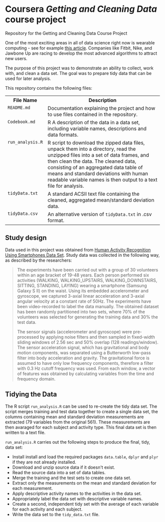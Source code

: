 # Coursera *Getting and Cleaning Data* course project

Repository for the Getting and Cleaning Data Course Project

One of the most exciting areas in all of data science right now is wearable computing - see for example [this article](http://www.insideactivitytracking.com/data-science-activity-tracking-and-the-battle-for-the-worlds-top-sports-brand/). Companies like Fitbit, Nike, and Jawbone Up are racing to develop the most advanced algorithms to attract new users.

The purpose of this project was to demonstrate an ability to collect, work with, and clean a data set. The goal was to prepare tidy data that can be used for later analysis.

This repository contains the following files:

<table>
<tr><th>File Name</th><th>Description</th></tr>
<tr><td valign=top><code>README.md</code></td><td>Documentation explaining the project and how to use files contained in the repository.</td></tr>
<tr><td valign=top><code>Codebook.md</code></td><td>R A description of the data in a data set, including variable names, descriptions and data formats.</td></tr>
<tr><td valign=top><code>run_analysis.R</code></td><td>R script to download the zipped data files, unpack them into a directory, read the unzipped files into a set of data frames, and then clean the data. The cleaned data, consisting of an aggregated data table of means and standard deviations with human readable variable names is then output to a text file for analysis.</td></tr>
<tr><td valign=top><code>tidyData.txt</code></td><td>A standard ACSII text file containing the cleaned, aggregated mean/standard deviation data.</td></tr>
<tr><td valign=top><code>tidyData.csv</code></td><td>An alternative version of <code>tidyData.txt</code> in .csv format.</td></tr>
</table>

## Study design <a name="study-design"></a>

Data used in this project was obtained from [Human Activity Recognition Using Smartphones Data Set](http://archive.ics.uci.edu/ml/datasets/Human+Activity+Recognition+Using+Smartphones#). Study data was collected in the following way, as described by the researchers:

> The experiments have been carried out with a group of 30 volunteers within an age bracket of 19-48 years. Each person performed six activities (WALKING, WALKING\_UPSTAIRS, WALKING\_DOWNSTAIRS, SITTING, STANDING, LAYING) wearing a smartphone (Samsung Galaxy S II) on the waist. Using its embedded accelerometer and gyroscope, we captured 3-axial linear acceleration and 3-axial angular velocity at a constant rate of 50Hz. The experiments have been video-recorded to label the data manually. The obtained dataset has been randomly partitioned into two sets, where 70% of the volunteers was selected for generating the training data and 30% the test data.
> 
> The sensor signals (accelerometer and gyroscope) were pre-processed by applying noise filters and then sampled in fixed-width sliding windows of 2.56 sec and 50% overlap (128 readings/window). The sensor acceleration signal, which has gravitational and body motion components, was separated using a Butterworth low-pass filter into body acceleration and gravity. The gravitational force is assumed to have only low frequency components, therefore a filter with 0.3 Hz cutoff frequency was used. From each window, a vector of features was obtained by calculating variables from the time and frequency domain.

## Tidying the Data <a name="tidying-data"></a>

The R script <code>run_analysis.R</code> can be used to re-create the tidy data set. The script merges training and test data together to create a single data set, the columns containing mean and standard deviation measurements are extracted (79 variables from the original 561). These measurements are then avaraged for each subject and activity type. This final data set is then written to a text file.

<code>run_analysis.R</code> carries out the following steps to produce the final, tidy, data set:

- Install install and load the required packages <code>data.table</code>, <code>dplyr</code> and <code>plyr</code> if they are not already installed.
- Download and unzip source data if it doesn't exist.
- Read the source data into a set of data tables.
- Merge the training and the test sets to create one data set.
- Extract only the measurements on the mean and standard deviation for each measurement.
- Apply descriptive activity names to the activities in the data set.
- Appropriately label the data set with descriptive variable names.
- Create a second, independent tidy set with the average of each variable for each activity and each subject.
- Write the data set to the <code>tidy_data.txt</code> file.
